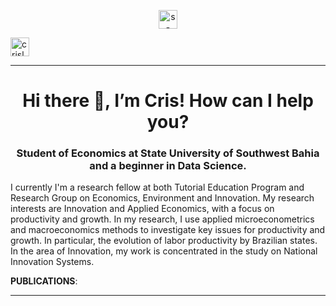 <p align="center">
    <a href="https://www.linkedin.com/in/s-alvescrislane" target="blank"><img align="center" src="https://cdn.jsdelivr.net/npm/simple-icons@3.0.1/icons/linkedin.svg" alt="s-alvescrislane" height="30" width="30" /></a>
</p>
   <a href="https://mail.protonmail.com/login" target="blank"><img align="center" src="https://cdn.jsdelivr.net/npm/simple-icons@3.0.1/icons/protonmail.svg" alt="crislanealves@protonmail.com" height="30" width="30" /></a>
</p>

---

<h1 align="center"> Hi there 👋, I’m Cris! How can I help you?  </h1>
<h3 align="center">Student of Economics at State University of Southwest Bahia and a beginner in Data Science. </h3>

<p align="center">

I currently I'm a research fellow at both Tutorial Education Program and Research Group on Economics, Environment and Innovation. 
My research interests are Innovation and Applied Economics, with a focus on productivity and growth. In my research, I use applied microeconometrics and macroeconomics methods to investigate key issues for productivity and growth. In particular, the evolution of labor productivity by Brazilian states. In the area of Innovation, my work is concentrated in the study on National Innovation Systems.

**PUBLICATIONS**:




</a>
</p>

---




